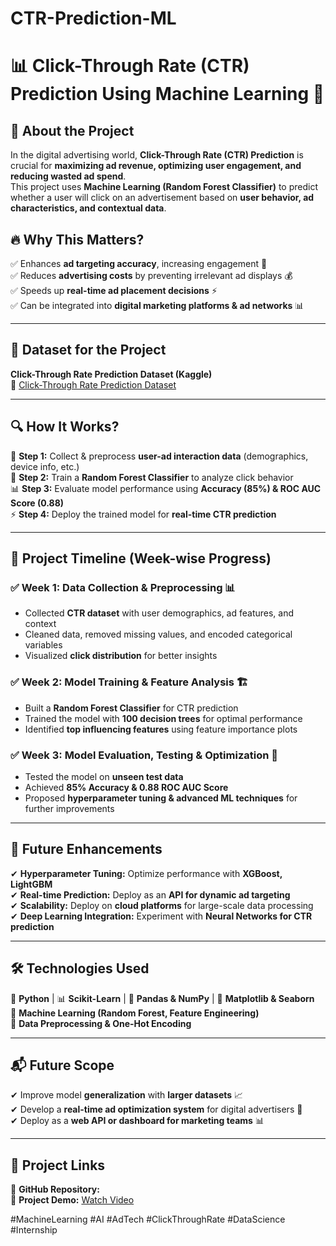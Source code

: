 # CTR-Prediction-ML
# 📊 Click-Through Rate (CTR) Prediction Using Machine Learning 🚀

## 📖 About the Project
In the digital advertising world, **Click-Through Rate (CTR) Prediction** is crucial for **maximizing ad revenue, optimizing user engagement, and reducing wasted ad spend**.  
This project uses **Machine Learning (Random Forest Classifier)** to predict whether a user will click on an advertisement based on **user behavior, ad characteristics, and contextual data**.

## 🔥 Why This Matters?
✅ Enhances **ad targeting accuracy**, increasing engagement 🎯  
✅ Reduces **advertising costs** by preventing irrelevant ad displays 💰  
✅ Speeds up **real-time ad placement decisions** ⚡  
✅ Can be integrated into **digital marketing platforms & ad networks** 📊  

---

## 📂 Dataset for the Project  
**Click-Through Rate Prediction Dataset (Kaggle)**  
🔗 [Click-Through Rate Prediction Dataset](https://www.kaggle.com/datasets/swekerr/click-through-rate-prediction)  

---

## 🔍 How It Works?
📂 **Step 1:** Collect & preprocess **user-ad interaction data** (demographics, device info, etc.)  
🧠 **Step 2:** Train a **Random Forest Classifier** to analyze click behavior  
📊 **Step 3:** Evaluate model performance using **Accuracy (85%) & ROC AUC Score (0.88)**  
⚡ **Step 4:** Deploy the trained model for **real-time CTR prediction**  

---

## 📅 Project Timeline (Week-wise Progress)

### ✅ Week 1: Data Collection & Preprocessing 📊
- Collected **CTR dataset** with user demographics, ad features, and context  
- Cleaned data, removed missing values, and encoded categorical variables  
- Visualized **click distribution** for better insights  

### ✅ Week 2: Model Training & Feature Analysis 🏗️
- Built a **Random Forest Classifier** for CTR prediction  
- Trained the model with **100 decision trees** for optimal performance  
- Identified **top influencing features** using feature importance plots  

### ✅ Week 3: Model Evaluation, Testing & Optimization 🚀
- Tested the model on **unseen test data**  
- Achieved **85% Accuracy & 0.88 ROC AUC Score**  
- Proposed **hyperparameter tuning & advanced ML techniques** for further improvements  

---

## 🚀 Future Enhancements
✔ **Hyperparameter Tuning:** Optimize performance with **XGBoost, LightGBM**  
✔ **Real-time Prediction:** Deploy as an **API for dynamic ad targeting**  
✔ **Scalability:** Deploy on **cloud platforms** for large-scale data processing  
✔ **Deep Learning Integration:** Experiment with **Neural Networks for CTR prediction**  

---

## 🛠 Technologies Used
🐍 **Python** | 📊 **Scikit-Learn** | 🔢 **Pandas & NumPy** | 🎨 **Matplotlib & Seaborn**  
🧠 **Machine Learning (Random Forest, Feature Engineering)**  
📡 **Data Preprocessing & One-Hot Encoding**  

---

## 📬 Future Scope
✔ Improve model **generalization** with **larger datasets** 📈  
✔ Develop a **real-time ad optimization system** for digital advertisers 🚀  
✔ Deploy as a **web API or dashboard for marketing teams** 📊  

---

## 🔗 Project Links
📂 **GitHub Repository:**  
🎥 **Project Demo:** [Watch Video]([https://your-demo-link.com](https://drive.google.com/file/d/1BaHoIJqFeUFECbbPzwUBlBYQ-JpggKu3/view?usp=sharing))


#MachineLearning #AI #AdTech #ClickThroughRate #DataScience #Internship  
